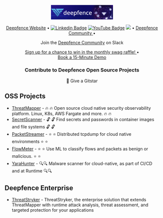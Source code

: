 <div align="center"><img width="40%" height="65%" src="https://raw.githubusercontent.com/deepfence/.github/main/assets/img/github-profile-banner-1.png" alt="Deepfence"></div>

<p align="center">
  <a href="https://deepfence.io"> Deepfence Website</a> •
  <a href="https://www.linkedin.com/company/deepfence-inc"><img src="https://img.shields.io/badge/deepfence-mycompany/?style=flat-square&logo=Linkedin&logoColor=white&link=https://www.linkedin.com/company/deepfence-inc" alt="Linkedin Badge" ></a>
  <a href="https://www.youtube.com/channel/UCklvbuOjnzpmtXy-g97tfWQ/"><img src="https://img.shields.io/badge/-deepfence-darkred?style=flat-square&logo=youtube&logoColor=white&link=https://www.youtube.com/channel/UCklvbuOjnzpmtXy-g97tfWQ/" alt="YouTube Badge" ></a>
  <a href="https://twitter.com/intent/follow?screen_name=deepfence&tw_p=followbutton"><img src="https://img.shields.io/twitter/follow/deepfence?label=%40deepfence&style=social"></a>
  •
   <a href="https://community.deepfence.io"> Deepfence Community </a> •
</p>
<p align="center">
    Join the <a href="https://join.slack.com/t/deepfence-community/shared_invite/zt-podmzle9-5X~qYx8wMaLt9bGWwkSdgQ">Deepfence Community</a> on Slack
<br/>
<p align="center">
  <a href="https://go.deepfence.io/community-monthly-swag-sign-up"> Sign up for a chance to win in the monthly swag raffle! </a> •<br>
 <a href="https://go.deepfence.io/15-minute-demo"> Book a 15-Minute Demo </a> 
</p>
<h3 align="center">Contribute to Deepfence Open Source Projects</h3>
<p align="center">🌟 Give a Gitstar </p>

## OSS Projects
- [ThreatMapper](https://github.com/deepfence/ThreatMapper) - 🔥 🔥 Open source cloud native security observability platform. Linux, K8s, AWS Fargate and more. 🔥 🔥 <br>
- [SecretScanner](https://github.com/deepfence/SecretScanner)  - 🔓 🔓 Find secrets and passwords in container images and file systems 🔓 🔓<br>
- [PacketStreamer](https://github.com/deepfence/PacketStreamer) - ⭐ ⭐ Distributed tcpdump for cloud native environments ⭐ ⭐ <br>
- [FlowMeter](https://github.com/deepfence/FlowMeter) - ⭐ ⭐ Use ML to classify flows and packets as benign or malicious. ⭐ ⭐ <br>
- [YaraHunter](https://github.com/deepfence/YaraHunter) - 🔍🔍 Malware scanner for cloud-native, as part of CI/CD and at Runtime 🔍🔍 <br> 

## Deepfence Enterprise 

- [ThreatStryker](https://deepfence.io/threatstryker/) - ThreatStryker, the enterprise solution that extends ThreatMapper with runtime attack analysis, threat assessment, and targeted protection for your applications
 <br>
